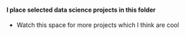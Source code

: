 #### I place selected data science projects in this folder

- Watch this space for more projects which I think are cool
